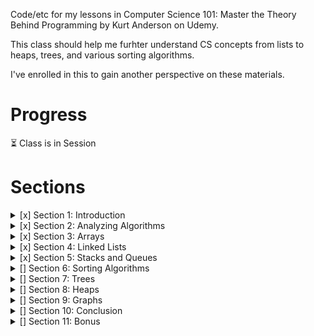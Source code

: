 Code/etc for my lessons in Computer Science 101: Master the Theory Behind Programming by Kurt Anderson on Udemy.

This class should help me furhter understand CS concepts from lists to heaps, trees, and various sorting algorithms. 

I've enrolled in this to gain another perspective on these materials.

# Progress
:hourglass_flowing_sand: Class is in Session

# Sections
<details>
<summary>[x] Section 1: Introduction</summary>

- [x] 1. Introduction
- [x] 2. Binary Number Introduction
- [x] 3. Binary Deca Number Conversion
- [x] 4. Binary Number System Notes
</details>

<details>
<summary>[x] Section 2: Analyzing Algorithms</summary>

- [x] 5. All Notes
- [x] 6. Introduction to Time-Complexity
- [x] 7. Math Refresher: Logarithmic Functions
- [x] 8. Math Refresher: Factorial Functions
- [x] 9. Math Refresher: Algebraic Expressions
- [x] 10. Math Refresher Notes
- [x] 11. n-notation Introduction
- [x] 12. n-notation Scaling
- [x] 13. n-notation Example
- [x] 14. Big O Notation
- [x] 15. n-Notation Notes
- [x] Quiz 2: Big O Notation Quiz
- [x] 16. Big O Real-World Example
</details>

<details>
<summary>[x] Section 3: Arrays</summary>

- [x] 17. How is Data Stored?
- [x] 18. Fixed Array Introduction
- [x] 19. Fixed Array Run Times
- [x] 20. Binary Search Algorithm (Fixed Array Sorted Search)
- [x] 21. Fixed Array Notes
- [x] 22. Circular Arrays
- [x] 23. Dynamic Arrays
- [x] 24. O(1) Approximation
- [x] 25. Circular and Dynamic Array Notes
- [x] 26. Array Review
- [x] 27. Array Real World Examples
- [x] Quiz 3: Array Quiz
</details>

<details>
<summary>[x] Section 4: Linked Lists</summary>

- [x] 28. Nodes
- [x] 29. Singly Linked List
- [x] 30. Linked List Run Times
- [x] 31. Singly-Linked List Notes
- [x] 32. Doubly Linked Lists
- [x] 33. Tail Pointers
- [x] 34. Doubly-Linked List and Tail Pointer Notes
- [x] 35. Linked List Real World Examples
- [x] 36. Linked List Review
- [x] Quiz 4: Linked Lists
</details>

<details>
<summary>[x] Section 5: Stacks and Queues</summary>

- [x] 37. Stacks
- [x] 38. Stack Examples
- [x] 39. Stack Notes
- [x] 40. Queues
- [x] 41. Queue Examples
- [x] 42. Queue Notes
- [x] 43. Queue and Stack Run Times
- [x] 44. Stack and Queue Real World Examples
- [x] Quiz 5: Stacks and Queues Quiz
- [x] 45. Stacks and Queues Quiz Explanation
</details>

<details>
<summary>[] Section 6: Sorting Algorithms</summary>

- [ ] 46. Introduction to Sorting Algorithms
- [ ] 47. Bubble Sort
- [ ] 48. Bubble Sort Notes
- [ ] 49. Selection Sort
- [ ] 50. Selection Sort Notes
- [ ] Quiz 6: Bubble Sort and Selection Sort Quiz
- [ ] 51. Insertion Sort
- [ ] 52. Insertion Sort Notes
- [ ] 53. Quick Sort
- [ ] 54. Quick Sort Run Time
- [ ] 55. Quick Sort Notes
- [ ] Quiz 7: Insertion Sort and Quick Sort Quiz
- [ ] 56. Merge Sort
- [ ] 57. Merge Sort Run Times
- [ ] 58. Merge Sort Notes
- [ ] 59. Stable vs NonStable
- [ ] 60. Stable Vs NonStable Notes
- [ ] Quiz 8: Merge Sort and Stability Quiz
- [ ] 61. Sorting Algorithm Real World Examples
</details>

<details>
<summary>[] Section 7: Trees</summary>

- [ ] 62. Trees
- [ ] 63. Binary Search Trees
- [ ] 64. Binary Search Tree Run Times
- [ ] 65. Tree Notes
- [ ] Quiz 9: Tree Quiz
- [ ] 66. Tree Traversals
- [ ] 67. Tree Real World Example
</details>

<details>
<summary>[] Section 8: Heaps</summary>

- [ ] 68. Heaps Introduction
- [ ] 69. Heap Analysis
- [ ] 70. Heaps Real World Examples
- [ ] 71. Heap Notes
</details>

<details>
<summary>[] Section 9: Graphs</summary>

- [ ] 72. Introduction to Graphs
- [ ] 73. Basic Types of Graphs
- [ ] 74. Graph Terminology
- [ ] 75. Graph Terminology Summary
- [ ] 76. Depth First Search
- [ ] 77. Breadth First Search
- [ ] 78. BFS and DFS Run Times
</details>

<details>
<summary>[] Section 10: Conclusion</summary>

- [ ] 79. Thank You!
</details>

<details>
<summary>[] Section 11: Bonus</summary>

- [ ] 80. Binary to Hex and Back
- [ ] 81. Decimal to Hex and Back
- [ ] 82. Find Max Timing Problem
- [ ] 83. Bonus Lecture
</details>
